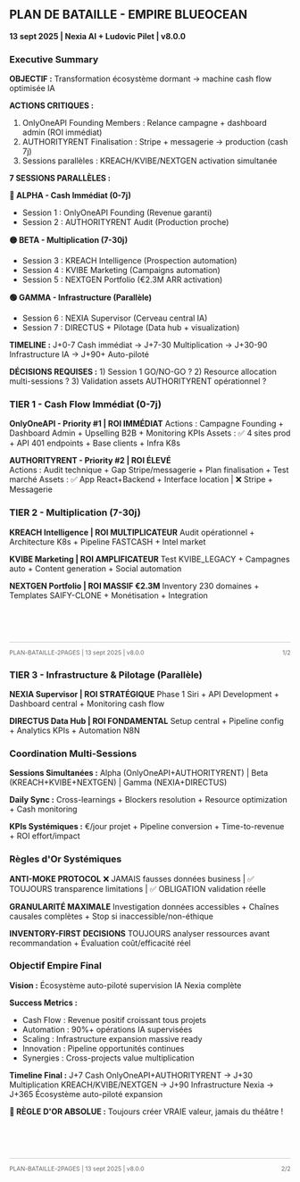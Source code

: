 ## PLAN DE BATAILLE - EMPIRE BLUEOCEAN

**13 sept 2025 | Nexia AI + Ludovic Pilet | v8.0.0**

### Executive Summary

**OBJECTIF :** Transformation écosystème dormant → machine cash flow optimisée IA

**ACTIONS CRITIQUES :**
1. OnlyOneAPI Founding Members : Relance campagne + dashboard admin (ROI immédiat)
2. AUTHORITYRENT Finalisation : Stripe + messagerie → production (cash 7j)
3. Sessions parallèles : KREACH/KVIBE/NEXTGEN activation simultanée

**7 SESSIONS PARALLÈLES :**

**🔴 ALPHA - Cash Immédiat (0-7j)**
- Session 1 : OnlyOneAPI Founding (Revenue garanti)
- Session 2 : AUTHORITYRENT Audit (Production proche)

**🟡 BETA - Multiplication (7-30j)**
- Session 3 : KREACH Intelligence (Prospection automation)
- Session 4 : KVIBE Marketing (Campaigns automation)
- Session 5 : NEXTGEN Portfolio (€2.3M ARR activation)

**🟢 GAMMA - Infrastructure (Parallèle)**
- Session 6 : NEXIA Supervisor (Cerveau central IA)
- Session 7 : DIRECTUS + Pilotage (Data hub + visualization)

**TIMELINE :** J+0-7 Cash immédiat → J+7-30 Multiplication → J+30-90 Infrastructure IA → J+90+ Auto-piloté

**DÉCISIONS REQUISES :** 1) Session 1 GO/NO-GO ? 2) Resource allocation multi-sessions ? 3) Validation assets AUTHORITYRENT opérationnel ?

### TIER 1 - Cash Flow Immédiat (0-7j)

**OnlyOneAPI - Priority #1 | ROI IMMÉDIAT**
Actions : Campagne Founding + Dashboard Admin + Upselling B2B + Monitoring KPIs
Assets : ✅ 4 sites prod + API 401 endpoints + Base clients + Infra K8s

**AUTHORITYRENT - Priority #2 | ROI ÉLEVÉ**  
Actions : Audit technique + Gap Stripe/messagerie + Plan finalisation + Test marché
Assets : ✅ App React+Backend + Interface location | ❌ Stripe + Messagerie

### TIER 2 - Multiplication (7-30j)

**KREACH Intelligence | ROI MULTIPLICATEUR**
Audit opérationnel + Architecture K8s + Pipeline FASTCASH + Intel market

**KVIBE Marketing | ROI AMPLIFICATEUR**
Test KVIBE_LEGACY + Campagnes auto + Content generation + Social automation

**NEXTGEN Portfolio | ROI MASSIF €2.3M**
Inventory 230 domaines + Templates SAIFY-CLONE + Monétisation + Integration

<div style="margin-top: 2cm; border-top: 1px solid #ccc; padding-top: 0.3cm; font-size: 8pt; color: #666; display: flex; justify-content: space-between;">
<span>PLAN-BATAILLE-2PAGES | 13 sept 2025 | v8.0.0</span><span>1/2</span>
</div>

<div style="page-break-before: always;"></div>

### TIER 3 - Infrastructure & Pilotage (Parallèle)

**NEXIA Supervisor | ROI STRATÉGIQUE**
Phase 1 Siri + API Development + Dashboard central + Monitoring cash flow

**DIRECTUS Data Hub | ROI FONDAMENTAL**
Setup central + Pipeline config + Analytics KPIs + Automation N8N

### Coordination Multi-Sessions

**Sessions Simultanées :** Alpha (OnlyOneAPI+AUTHORITYRENT) | Beta (KREACH+KVIBE+NEXTGEN) | Gamma (NEXIA+DIRECTUS)

**Daily Sync :** Cross-learnings + Blockers resolution + Resource optimization + Cash monitoring

**KPIs Systémiques :** €/jour projet + Pipeline conversion + Time-to-revenue + ROI effort/impact

### Règles d'Or Systémiques

**ANTI-MOKE PROTOCOL**
❌ JAMAIS fausses données business | ✅ TOUJOURS transparence limitations | ✅ OBLIGATION validation réelle

**GRANULARITÉ MAXIMALE**
Investigation données accessibles + Chaînes causales complètes + Stop si inaccessible/non-éthique

**INVENTORY-FIRST DECISIONS**
TOUJOURS analyser ressources avant recommandation + Évaluation coût/efficacité réel

### Objectif Empire Final

**Vision :** Écosystème auto-piloté supervision IA Nexia complète

**Success Metrics :**
- Cash Flow : Revenue positif croissant tous projets
- Automation : 90%+ opérations IA supervisées  
- Scaling : Infrastructure expansion massive ready
- Innovation : Pipeline opportunités continues
- Synergies : Cross-projects value multiplication

**Timeline Final :**
J+7 Cash OnlyOneAPI+AUTHORITYRENT → J+30 Multiplication KREACH/KVIBE/NEXTGEN → J+90 Infrastructure Nexia → J+365 Écosystème auto-piloté expansion

**🎯 RÈGLE D'OR ABSOLUE :** Toujours créer VRAIE valeur, jamais du théâtre !

<div style="margin-top: 2cm; border-top: 1px solid #ccc; padding-top: 0.3cm; font-size: 8pt; color: #666; display: flex; justify-content: space-between;">
<span>PLAN-BATAILLE-2PAGES | 13 sept 2025 | v8.0.0</span><span>2/2</span>
</div>